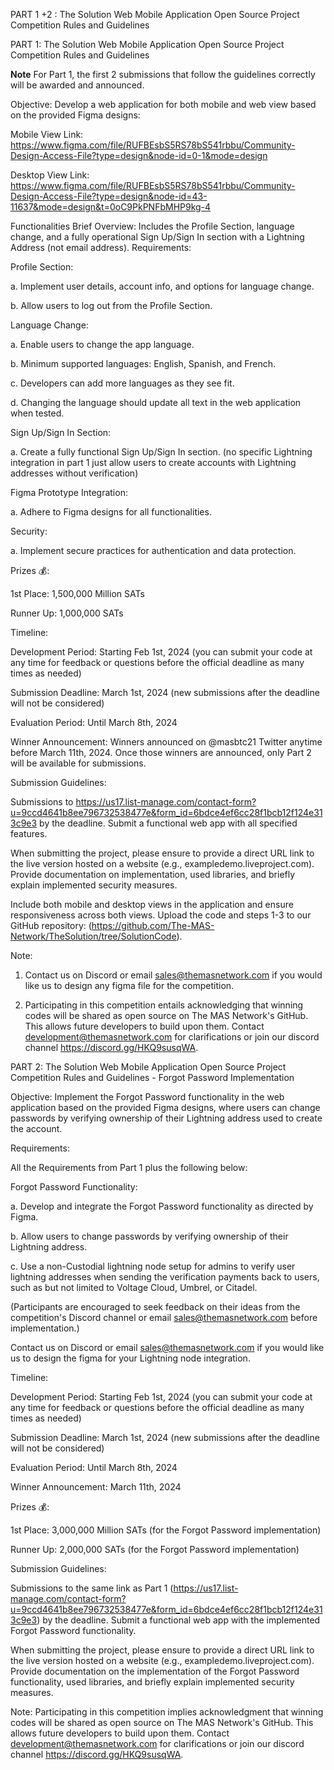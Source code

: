 PART 1 +2 : The Solution Web Mobile Application Open Source Project Competition Rules and Guidelines

PART 1: The Solution Web Mobile Application Open Source Project Competition Rules and Guidelines

**Note** For Part 1, the first 2 submissions that follow the guidelines correctly will be awarded and announced.

Objective: Develop a web application for both mobile and web view based on the provided Figma designs:

Mobile View Link: https://www.figma.com/file/RUFBEsbS5RS78bS541rbbu/Community-Design-Access-File?type=design&node-id=0-1&mode=design

Desktop View Link: https://www.figma.com/file/RUFBEsbS5RS78bS541rbbu/Community-Design-Access-File?type=design&node-id=43-11637&mode=design&t=0oC9PkPNFbMHP9kg-4

Functionalities Brief Overview: Includes the Profile Section, language change, and a fully operational Sign Up/Sign In section with a Lightning Address (not email address). 
Requirements:

Profile Section:

a. Implement user details, account info, and options for language change.

b. Allow users to log out from the Profile Section.

Language Change:

a. Enable users to change the app language.

b. Minimum supported languages: English, Spanish, and French.

c. Developers can add more languages as they see fit.

d. Changing the language should update all text in the web application when tested.

Sign Up/Sign In Section:

a. Create a fully functional Sign Up/Sign In section.
(no specific Lightning integration in part 1 just allow users to create accounts with Lightning addresses without verification)

Figma Prototype Integration:

a. Adhere to Figma designs for all functionalities.

Security:

a. Implement secure practices for authentication and data protection.


Prizes 💰:

1st Place: 1,500,000 Million SATs

Runner Up: 1,000,000 SATs

Timeline:

Development Period: Starting Feb 1st, 2024 (you can submit your code at any time for feedback or questions before the official deadline as many times as needed)

Submission Deadline: March 1st, 2024 (new submissions after the deadline will not be considered)

Evaluation Period: Until March 8th, 2024

Winner Announcement: Winners announced on @masbtc21 Twitter anytime before March 11th, 2024. Once those winners are announced, only Part 2 will be available for submissions.

Submission Guidelines:

Submissions to https://us17.list-manage.com/contact-form?u=9ccd4641b8ee796732538477e&form_id=6bdce4ef6cc28f1bcb12f124e313c9e3 by the deadline. Submit a functional web app with all specified features.

When submitting the project, please ensure to provide a direct URL link to the live version hosted on a website (e.g., exampledemo.liveproject.com). Provide documentation on implementation, used libraries, and briefly explain implemented security measures.

Include both mobile and desktop views in the application and ensure responsiveness across both views. Upload the code and steps 1-3 to our GitHub repository: (https://github.com/The-MAS-Network/TheSolution/tree/SolutionCode).

Note: 
1.	Contact us on Discord or email sales@themasnetwork.com if you would like us to design any figma file for the competition.

2.	Participating in this competition entails acknowledging that winning codes will be shared as open source on The MAS Network's GitHub. This allows future developers to build upon them. Contact development@themasnetwork.com for clarifications or join our discord channel https://discord.gg/HKQ9susqWA.



PART 2: The Solution Web Mobile Application Open Source Project Competition Rules and Guidelines - Forgot Password Implementation

Objective: Implement the Forgot Password functionality in the web application based on the provided Figma designs, where users can change passwords by verifying ownership of their Lightning address used to create the account.

Requirements:

All the Requirements from Part 1 plus the following below: 

Forgot Password Functionality:

a. Develop and integrate the Forgot Password functionality as directed by Figma.

b. Allow users to change passwords by verifying ownership of their Lightning address.

c. Use a non-Custodial lightning node setup for admins to verify user lightning addresses when sending the verification payments back to users, such as but not limited to Voltage Cloud, Umbrel, or Citadel. 

(Participants are encouraged to seek feedback on their ideas from the competition's Discord channel or email sales@themasnetwork.com before implementation.)

Contact us on Discord or email sales@themasnetwork.com if you would like us to design the figma for your Lightning node integration.

Timeline:

Development Period: Starting Feb 1st, 2024 (you can submit your code at any time for feedback or questions before the official deadline as many times as needed)

Submission Deadline: March 1st, 2024 (new submissions after the deadline will not be considered)

Evaluation Period: Until March 8th, 2024

Winner Announcement: March 11th, 2024

Prizes 💰:

1st Place: 3,000,000 Million SATs (for the Forgot Password implementation)

Runner Up: 2,000,000 SATs (for the Forgot Password implementation)

Submission Guidelines:

Submissions to the same link as Part 1 (https://us17.list-manage.com/contact-form?u=9ccd4641b8ee796732538477e&form_id=6bdce4ef6cc28f1bcb12f124e313c9e3) by the deadline. Submit a functional web app with the implemented Forgot Password functionality.

When submitting the project, please ensure to provide a direct URL link to the live version hosted on a website (e.g., exampledemo.liveproject.com). Provide documentation on the implementation of the Forgot Password functionality, used libraries, and briefly explain implemented security measures.

Note: Participating in this competition implies acknowledgment that winning codes will be shared as open source on The MAS Network's GitHub. This allows future developers to build upon them. Contact development@themasnetwork.com for clarifications or join our discord channel https://discord.gg/HKQ9susqWA.
